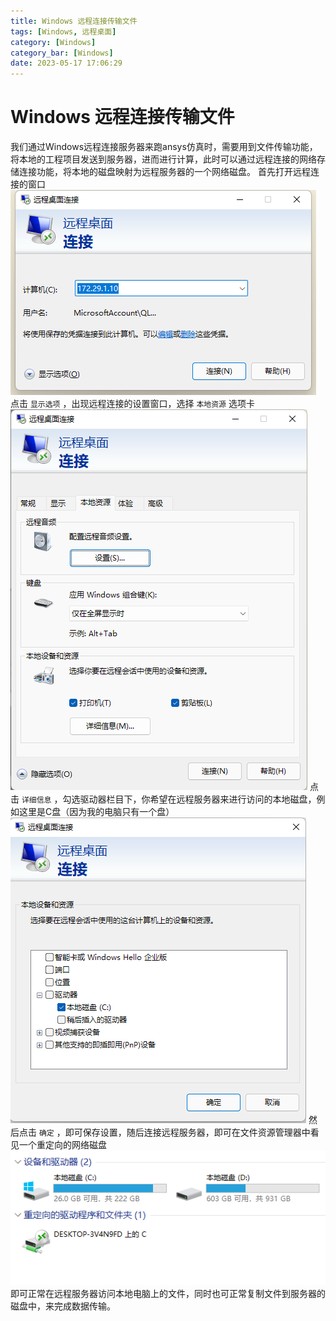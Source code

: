 ```yaml
---
title: Windows 远程连接传输文件
tags: [Windows, 远程桌面]
category: [Windows]
category_bar: [Windows]
date: 2023-05-17 17:06:29
---
```


# Windows 远程连接传输文件

我们通过Windows远程连接服务器来跑ansys仿真时，需要用到文件传输功能，将本地的工程项目发送到服务器，进而进行计算，此时可以通过远程连接的网络存储连接功能，将本地的磁盘映射为远程服务器的一个网络磁盘。
首先打开远程连接的窗口
![](/img/md/20220323145737.png)
点击 `显示选项` ，出现远程连接的设置窗口，选择 `本地资源` 选项卡
![](/img/md/20220323145937.png)
点击 `详细信息` ，勾选驱动器栏目下，你希望在远程服务器来进行访问的本地磁盘，例如这里是C盘（因为我的电脑只有一个盘）
![](/img/md/20220323150135.png)
然后点击 `确定` ，即可保存设置，随后连接远程服务器，即可在文件资源管理器中看见一个重定向的网络磁盘
![](/img/md/20220323150401.png)
即可正常在远程服务器访问本地电脑上的文件，同时也可正常复制文件到服务器的磁盘中，来完成数据传输。
